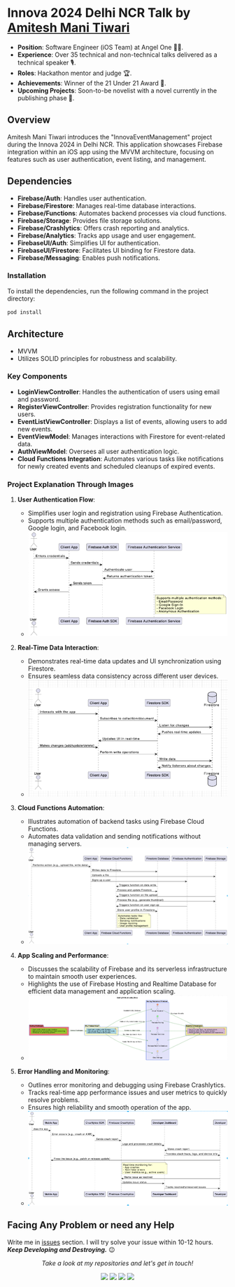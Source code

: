 # Innova 2024 Delhi NCR Talk by [Amitesh Mani Tiwari](https://www.linkedin.com/in/appdevbyamitesh)
- **Position**: Software Engineer (iOS Team) at Angel One 👨‍💻.
- **Experience**: Over 35 technical and non-technical talks delivered as a technical speaker 🎙️.
- **Roles**: Hackathon mentor and judge 🏆.
- **Achievements**: Winner of the 21 Under 21 Award 🥇.
- **Upcoming Projects**: Soon-to-be novelist with a novel currently in the publishing phase 📖.

## Overview
Amitesh Mani Tiwari introduces the "InnovaEventManagement" project during the Innova 2024 in Delhi NCR. This application showcases Firebase integration within an iOS app using the MVVM architecture, focusing on features such as user authentication, event listing, and management.

## Dependencies
- **Firebase/Auth**: Handles user authentication.
- **Firebase/Firestore**: Manages real-time database interactions.
- **Firebase/Functions**: Automates backend processes via cloud functions.
- **Firebase/Storage**: Provides file storage solutions.
- **Firebase/Crashlytics**: Offers crash reporting and analytics.
- **Firebase/Analytics**: Tracks app usage and user engagement.
- **FirebaseUI/Auth**: Simplifies UI for authentication.
- **FirebaseUI/Firestore**: Facilitates UI binding for Firestore data.
- **Firebase/Messaging**: Enables push notifications.

### Installation
To install the dependencies, run the following command in the project directory:
```bash
pod install
```
## Architecture
- MVVM 
- Utilizes SOLID principles for robustness and scalability.

### Key Components
- **LoginViewController**: Handles the authentication of users using email and password.
- **RegisterViewController**: Provides registration functionality for new users.
- **EventListViewController**: Displays a list of events, allowing users to add new events.
- **EventViewModel**: Manages interactions with Firestore for event-related data.
- **AuthViewModel**: Oversees all user authentication logic.
- **Cloud Functions Integration**: Automates various tasks like notifications for newly created events and scheduled cleanups of expired events.

### Project Explanation Through Images
1. **User Authentication Flow**:
   - Simplifies user login and registration using Firebase Authentication.
   - Supports multiple authentication methods such as email/password, Google login, and Facebook login.
   - ![User Authentication Flow](images/2.png)

2. **Real-Time Data Interaction**:
   - Demonstrates real-time data updates and UI synchronization using Firestore.
   - Ensures seamless data consistency across different user devices.
   - ![Real-Time Data Interaction](images/1.png)

3. **Cloud Functions Automation**:
   - Illustrates automation of backend tasks using Firebase Cloud Functions.
   - Automates data validation and sending notifications without managing servers.
   - ![Cloud Functions Automation](images/3.png)

4. **App Scaling and Performance**:
   - Discusses the scalability of Firebase and its serverless infrastructure to maintain smooth user experiences.
   - Highlights the use of Firebase Hosting and Realtime Database for efficient data management and application scaling.
   - ![App Scaling and Performance](images/4.png)

5. **Error Handling and Monitoring**:
   - Outlines error monitoring and debugging using Firebase Crashlytics.
   - Tracks real-time app performance issues and user metrics to quickly resolve problems.
   - Ensures high reliability and smooth operation of the app.
   - ![Error Handling and Monitoring](images/5.png)

## Facing Any Problem or need any Help
Write me in [issues](https://github.com/geekyamitesh/MedBookApp-iOSApp/issues) section. I will try solve your issue within 10-12 hours.
</br>***Keep Developing and Destroying.*** :wink:

<p align="center">
  <i>Take a look at my repositories and let's get in touch!</i>

<p align="center">
<a href= "https://github.com/appdevbyamitesh"><img src="https://img.icons8.com/material-outlined/27/000000/ball-point-pen.png"/></a>
<a href= "https://www.linkedin.com/in/appdevbyamitesh/"><img src="https://img.icons8.com/material-outlined/30/000000/linkedin.png"/></a>
<a href= "https://twitter.com/appdevbyamitesh"><img src="https://img.icons8.com/material-outlined/30/000000/twitter.png"/></a>
<a href= "https://geekyamitesh.github.io/amitesh/"><img src="https://img.icons8.com/material-outlined/27/000000/geography.png"/></a>
</p>

</p>
